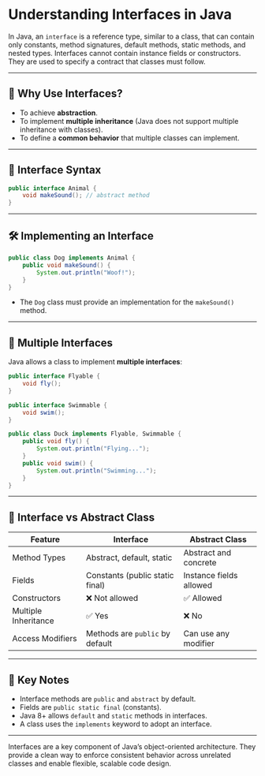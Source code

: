 # Understanding Interfaces in Java

In Java, an `interface` is a reference type, similar to a class, that can contain only constants, method signatures, default methods, static methods, and nested types. Interfaces cannot contain instance fields or constructors. They are used to specify a contract that classes must follow.

---

## 🔹 Why Use Interfaces?

* To achieve **abstraction**.
* To implement **multiple inheritance** (Java does not support multiple inheritance with classes).
* To define a **common behavior** that multiple classes can implement.

---

## 🔧 Interface Syntax

```java
public interface Animal {
    void makeSound(); // abstract method
}
```

---

## 🛠 Implementing an Interface

```java
public class Dog implements Animal {
    public void makeSound() {
        System.out.println("Woof!");
    }
}
```

* The `Dog` class must provide an implementation for the `makeSound()` method.

---

## 🔁 Multiple Interfaces

Java allows a class to implement **multiple interfaces**:

```java
public interface Flyable {
    void fly();
}

public interface Swimmable {
    void swim();
}

public class Duck implements Flyable, Swimmable {
    public void fly() {
        System.out.println("Flying...");
    }
    public void swim() {
        System.out.println("Swimming...");
    }
}
```

---

## 🧪 Interface vs Abstract Class

| Feature              | Interface                       | Abstract Class          |
| -------------------- | ------------------------------- | ----------------------- |
| Method Types         | Abstract, default, static       | Abstract and concrete   |
| Fields               | Constants (public static final) | Instance fields allowed |
| Constructors         | ❌ Not allowed                   | ✅ Allowed               |
| Multiple Inheritance | ✅ Yes                           | ❌ No                    |
| Access Modifiers     | Methods are `public` by default | Can use any modifier    |

---

## 🧠 Key Notes

* Interface methods are `public` and `abstract` by default.
* Fields are `public static final` (constants).
* Java 8+ allows `default` and `static` methods in interfaces.
* A class uses the `implements` keyword to adopt an interface.

---

Interfaces are a key component of Java’s object-oriented architecture. They provide a clean way to enforce consistent behavior across unrelated classes and enable flexible, scalable code design.

